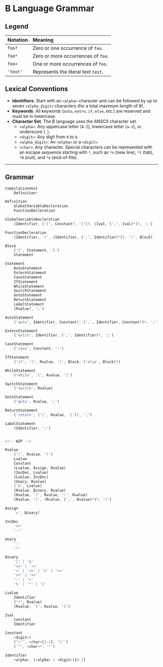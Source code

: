 # B Language Grammar

## Legend

| Notation | Meaning                             |
| :------- | :---------------------------------- |
| `foo?`   | Zero or one occurrence of `foo`.    |
| `foo*`   | Zero or more occurrences of `foo`.  |
| `foo+`   | One or more occurrences of `foo`.   |
| `'text'` | Represents the literal text `text`. |

## Lexical Conventions

-   **Identifiers**: Start with an `<alpha>` character and can be followed by up to seven `<alpha_digit>` characters (for a total maximum length of 8).
-   **Keywords**: All keywords (`auto`, `extrn`, `if`, `else`, etc.) are reserved and must be in lowercase.
-   **Character Set**: The B language uses the ANSCII character set.
    -   `<alpha>`: Any uppercase letter (`A-Z`), lowercase letter (`a-z`), or underscore (`_`).
    -   `<digit>`: Any digit from `0` to `9`.
    -   `<alpha_digit>`: An `<alpha>` or a `<digit>`.
    -   `<char>`: Any character. Special characters can be represented with an escape sequence starting with `*`, such as `*n` (new line), `*t` (tab), `*0` (null), and `*e` (end-of-file).

---

## Grammar

```js
CompilationUnit
    Definition*

Definition
    GlobalVariableDecleration
    FunctionDecleration

GlobalVariableDecleration
    (Identifier, ('[', Constant?, ']')?, (Ival, (',', Ival)*)?, ';')

FunctionDecleration
    (Identifier, '(', (Identifier, (',', Identifier)*)?, ')', Block)

Block
    ('{', Statement, '}')
    Statement

Statement
    AutoStatement
    ExternStatement
    CaseStatement
    IfStatement
    WhileStatement
    SwitchStatement
    GotoStatement
    ReturnStatement
    LabelStatement
    (Rvalue?, ';')

AutoStatement
    ('auto', Identifier, Constant?, (',', Identifier, Constant?)*, ';')

ExternStatement
    ('extrn', Identifier, (',', Identifier)*, ';')

CaseStatement
    ('case', Constant, ':')

IfStatement
    ('if', '(', Rvalue, ')', Block, ('else', Block)?)

WhileStatement
    ('while', '(', Rvalue, ')')

SwitchStatement
    ('switch', Rvalue)

GotoStatement
    ('goto', Rvalue, ';')

ReturnStatement
    ('return', ('(', Rvalue, ')')?, ';')

LabelStatement
    (Identifier, ':')


<!-- WIP -->

Rvalue
    ('(', Rvalue, ')')
    Lvalue
    Constant
    (Lvalue, Assign, Rvalue)
    (IncDec, Lvalue)
    (Lvalue, IncDec)
    (Unary, Rvalue)
    ('&', Lvalue)
    (Rvalue, Binary, Rvalue)
    (Rvalue, '?', Rvalue, ':', Rvalue)
    (Rvalue, '(', (Rvalue, (',', Rvalue)*)?, ')')

Assign
    '=', Binary?

IncDec
    '++'
    '--'

Unary
    '-'
    '!'

Binary
    '|' | '&'
    '==' | '!='
    '<' | '<=' | '>' | '>='
    '<<' | '>>'
    '-' | '+'
    '%' | '*' | '/'

Lvalue
    Identifier
    ('*', Rvalue)
    (Rvalue, '[', Rvalue, ']')

Ival
    Constant
    Identifier

Constant
    <digit>+
    ('\'', <char>[1-2], '\'')
    ('"', <char>*, '"')

Identifier
    <alpha>, (<alpha> | <digit>)[0-7]
```

